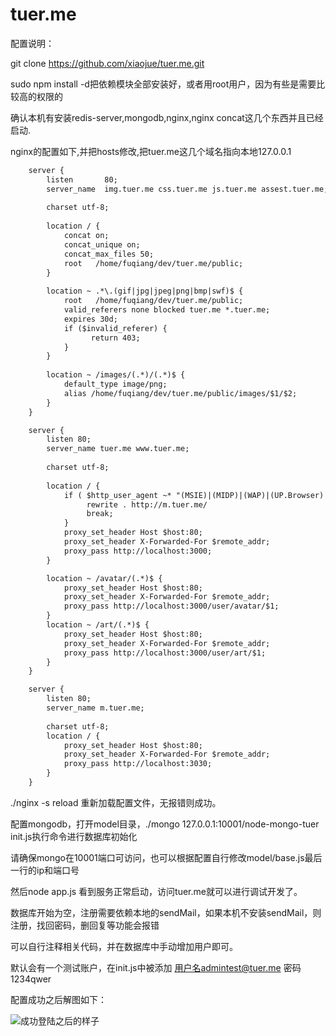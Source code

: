tuer.me
=======

配置说明：
  
  git clone https://github.com/xiaojue/tuer.me.git

  sudo npm install -d把依赖模块全部安装好，或者用root用户，因为有些是需要比较高的权限的

  确认本机有安装redis-server,mongodb,nginx,nginx concat这几个东西并且已经启动.

  nginx的配置如下,并把hosts修改,把tuer.me这几个域名指向本地127.0.0.1

``` html
    server {
        listen       80;
        server_name  img.tuer.me css.tuer.me js.tuer.me assest.tuer.me;
    
        charset utf-8;
    
        location / {
            concat on;
            concat_unique on;
            concat_max_files 50;
            root   /home/fuqiang/dev/tuer.me/public;
        }
    
        location ~ .*\.(gif|jpg|jpeg|png|bmp|swf)$ {
            root   /home/fuqiang/dev/tuer.me/public;
            valid_referers none blocked tuer.me *.tuer.me;
            expires 30d;
            if ($invalid_referer) {
                  return 403;
            }
        }
    
        location ~ /images/(.*)/(.*)$ {
            default_type image/png;
            alias /home/fuqiang/dev/tuer.me/public/images/$1/$2;
        }
    }

    server {
        listen 80;
        server_name tuer.me www.tuer.me;
    
        charset utf-8;
        
        location / { 
            if ( $http_user_agent ~* "(MSIE)|(MIDP)|(WAP)|(UP.Browser)|(Smartphone)|(Obigo)|(Mobile)|(AU.Browser)|(wxd.Mms)|(WxdB.Browser)|(CLDC)|(UP.Link)|(KM.Browser)|(UCWEB)|(SEMC\-Browser)|(Mini)|(Symbian)|(Palm)|(Nokia)|(Panasonic)|(MOT\-)|(SonyEricsson)|(NEC\-)|(Alcatel)|(Ericsson)|(BENQ)|(BenQ)|(Amoisonic)|(Amoi\-)|(Capitel)|(PHILIPS)|(SAMSUNG)|(Lenovo)|(Mitsu)|(Motorola)|(SHARP)|(WAPPER)|(LG\-)|(LG/)|(EG900)|(CECT)|(Compal)|(kejian)|(Bird)|(BIRD)|(G900/V1.0)|(Arima)|(CTL)|(TDG)|(Daxian)|(DAXIAN)|(DBTEL)|(Eastcom)|(EASTCOM)|(PANTECH)|(Dopod)|(Haier)|(HAIER)|(KONKA)|(KEJIAN)|(LENOVO)|(Soutec)|(SOUTEC)|(SAGEM)|(SEC\-)|(SED\-)|(EMOL\-)|(INNO55)|(ZTE)|(Windows CE)|(Wget)|(Java)|(curl)|(Opera)" ) {
                 rewrite . http://m.tuer.me/ 
                 break; 
            }
            proxy_set_header Host $host:80;
            proxy_set_header X-Forwarded-For $remote_addr;
            proxy_pass http://localhost:3000;
        }

        location ~ /avatar/(.*)$ {
            proxy_set_header Host $host:80;
            proxy_set_header X-Forwarded-For $remote_addr;
            proxy_pass http://localhost:3000/user/avatar/$1;
        }
        location ~ /art/(.*)$ {
            proxy_set_header Host $host:80;
            proxy_set_header X-Forwarded-For $remote_addr;
            proxy_pass http://localhost:3000/user/art/$1;
        }
    }

    server {
        listen 80;
        server_name m.tuer.me;
    
        charset utf-8;
        location / {
            proxy_set_header Host $host:80;
            proxy_set_header X-Forwarded-For $remote_addr;
            proxy_pass http://localhost:3030;
        }
    }
```
  
  ./nginx -s reload 重新加载配置文件，无报错则成功。
  
  配置mongodb，打开model目录，./mongo 127.0.0.1:10001/node-mongo-tuer init.js执行命令进行数据库初始化
  
  请确保mongo在10001端口可访问，也可以根据配置自行修改model/base.js最后一行的ip和端口号

  然后node app.js 看到服务正常启动，访问tuer.me就可以进行调试开发了。

  数据库开始为空，注册需要依赖本地的sendMail，如果本机不安装sendMail，则注册，找回密码，删回复等功能会报错

  可以自行注释相关代码，并在数据库中手动增加用户即可。

  默认会有一个测试账户，在init.js中被添加 用户名admintest@tuer.me 密码1234qwer

  配置成功之后解图如下：
  
  ![成功登陆之后的样子](http://ww1.sinaimg.cn/large/62bfb217jw1dy8lbyoaepj.jpg "安装成功")
